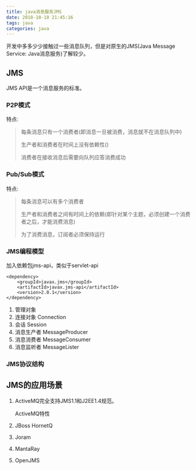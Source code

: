 ```yaml
---
title: java消息服务JMS
date: 2018-10-10 21:45:16
tags: java
categories: java
---
```

开发中多多少少接触过一些消息队列，但是对原生的JMS(Java Message Service: Java消息服务)了解较少。


<!-- more -->

## JMS ##

JMS API是一个消息服务的标准。

### P2P模式 ###

特点:

> 每条消息只有一个消费者(即消息一旦被消费，消息就不在消息队列中)
> 
> 生产者和消费者在时间上没有依赖性()
> 
> 消费者在接收消息后需要向队列应答消费成功


### Pub/Sub模式 ###

特点:

> 每条消息可以有多个消费者
> 
> 生产者和消费者之间有时间上的依赖(即针对某个主题，必须创建一个消费者之后，才能消费消息)
> 
> 为了消费消息，订阅者必须保持运行


### JMS编程模型 ###

加入依赖包jms-api，类似于servlet-api

	<dependency>
	    <groupId>javax.jms</groupId>
	    <artifactId>javax.jms-api</artifactId>
	    <version>2.0.1</version>
	</dependency>

1. 管理对象
2. 连接对象 Connection
3. 会话 Session
4. 消息生产者 MessageProducer
5. 消息消费者 MessageConsumer
6. 消息监听者 MessageLister


### JMS协议结构 ###



## JMS的应用场景 ##

1. ActiveMQ完全支持JMS1.1和J2EE1.4规范。

	ActiveMQ特性
2. JBoss HornetQ
3. Joram
4. MantaRay
5. OpenJMS

